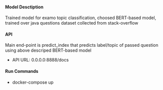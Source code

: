 #### Model Desctiption
Trained model for examo topic classification, choosed BERT-based model, trained over java questions dataset collected from stack-overflow

#### API
Main end-point is predict_index that predicts label/topic of passed question using above descriped BERT-based model
* API URL: 0.0.0.0:8888/docs

#### Run Commands
* docker-compose up